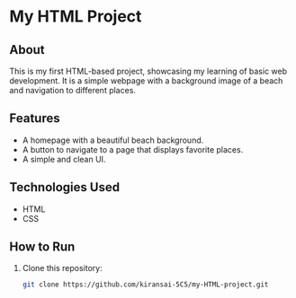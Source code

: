 # My HTML Project

## About
This is my first HTML-based project, showcasing my learning of basic web development. It is a simple webpage with a background image of a beach and navigation to different places.

## Features
- A homepage with a beautiful beach background.
- A button to navigate to a page that displays favorite places.
- A simple and clean UI.

## Technologies Used
- HTML
- CSS

## How to Run
1. Clone this repository:
   ```sh
   git clone https://github.com/kiransai-5C5/my-HTML-project.git
